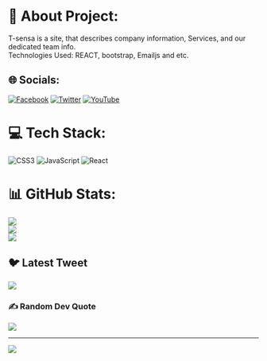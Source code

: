 # 💫 About Project:
T-sensa is a site, that describes company information, Services, and our dedicated team info.<br>Technologies Used: REACT, bootstrap, Emailjs and etc.


## 🌐 Socials:
[![Facebook](https://img.shields.io/badge/Facebook-%231877F2.svg?logo=Facebook&logoColor=white)](https://facebook.com/https://www.facebook.com/profile.php?id=100087798881121) [![Twitter](https://img.shields.io/badge/Twitter-%231DA1F2.svg?logo=Twitter&logoColor=white)](https://twitter.com/https://twitter.com/tsensagroup) [![YouTube](https://img.shields.io/badge/YouTube-%23FF0000.svg?logo=YouTube&logoColor=white)](https://youtube.com/@https://www.youtube.com/channel/UCF0qc-mS-8aA5tbffKyoM4Q) 

# 💻 Tech Stack:
![CSS3](https://img.shields.io/badge/css3-%231572B6.svg?style=for-the-badge&logo=css3&logoColor=white) ![JavaScript](https://img.shields.io/badge/javascript-%23323330.svg?style=for-the-badge&logo=javascript&logoColor=%23F7DF1E) ![React](https://img.shields.io/badge/react-%2320232a.svg?style=for-the-badge&logo=react&logoColor=%2361DAFB)
# 📊 GitHub Stats:
![](https://github-readme-stats.vercel.app/api?username=T-sensa&theme=dark&hide_border=false&include_all_commits=false&count_private=false)<br/>
![](https://github-readme-streak-stats.herokuapp.com/?user=T-sensa&theme=dark&hide_border=false)<br/>
![](https://github-readme-stats.vercel.app/api/top-langs/?username=T-sensa&theme=dark&hide_border=false&include_all_commits=false&count_private=false&layout=compact)

## 🐦 Latest Tweet
[![](https://gtce.itsvg.in/api?username=https://twitter.com/tsensagroup)](https://github.com/VishwaGauravIn/github-twitter-card-embed)

### ✍️ Random Dev Quote
![](https://quotes-github-readme.vercel.app/api?type=horizontal&theme=radical)

---
[![](https://visitcount.itsvg.in/api?id=T-sensa&icon=0&color=0)](https://visitcount.itsvg.in)

<!-- Proudly created with GPRM ( https://gprm.itsvg.in ) -->
